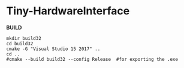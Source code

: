 Tiny-HardwareInterface
======================

**BUILD**
```
mkdir build32
cd build32
cmake -G "Visual Studio 15 2017" ..
cd ..
#cmake --build build32 --config Release  #for exporting the .exe
```
